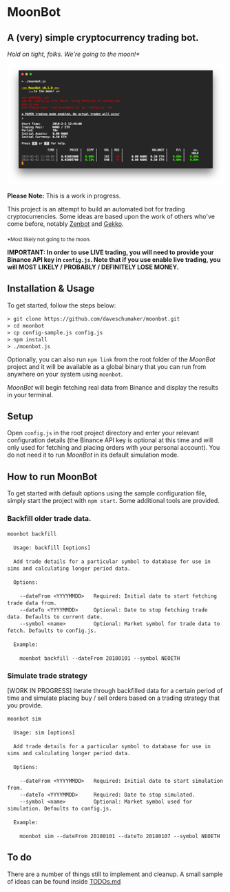 # MoonBot
## A (very) simple cryptocurrency trading bot.

_Hold on tight, folks. We're going to the moon!*_

![Boot Screen](docs/boot-screen.png)

**Please Note:** This is a work in progress.

This project is an attempt to build an automated bot for trading cryptocurrencies. Some ideas are based upon the work of others who've come before, notably [Zenbot](https://github.com/DeviaVir/zenbot) and [Gekko](https://github.com/askmike/gekko).

<sub>\*Most likely not going to the moon.</sub>

**IMPORTANT: In order to use LIVE trading, you will need to provide your Binance API key in `config.js`. Note that if you use enable live trading, you will MOST LIKELY / PROBABLY / DEFINITELY LOSE MONEY.**

## Installation & Usage

To get started, follow the steps below:

```
> git clone https://github.com/daveschumaker/moonbot.git
> cd moonbot
> cp config-sample.js config.js
> npm install
> ./moonbot.js
```

Optionally, you can also run `npm link` from the root folder of the _MoonBot_ project and it will be available as a global binary that you can run from anywhere on your system using `moonbot`.

_MoonBot_ will begin fetching real data from Binance and display the results in your terminal.

## Setup

Open `config.js` in the root project directory and enter your relevant configuration details (the Binance API key is optional at this time and will only used for fetching and placing orders with your personal account). You do not need it to run _MoonBot_ in its default simulation mode.

## How to run MoonBot

To get started with default options using the sample configuration file, simply start the project with `npm start`. Some additional tools are provided.

### Backfill older trade data.

```
moonbot backfill

  Usage: backfill [options]

  Add trade details for a particular symbol to database for use in sims and calculating longer period data.

  Options:

    --dateFrom <YYYYMMDD>   Required: Initial date to start fetching trade data from.
    --dateTo <YYYYMMDD>     Optional: Date to stop fetching trade data. Defaults to current date.
    --symbol <name>         Optional: Market symbol for trade data to fetch. Defaults to config.js.

  Example:

    moonbot backfill --dateFrom 20180101 --symbol NEOETH
```

### Simulate trade strategy

[WORK IN PROGRESS] Iterate through backfilled data for a certain period of time and simulate placing buy / sell orders based on a trading strategy that you provide.

```
moonbot sim

  Usage: sim [options]

  Add trade details for a particular symbol to database for use in sims and calculating longer period data.

  Options:

    --dateFrom <YYYYMMDD>   Required: Initial date to start simulation from.
    --dateTo <YYYYMMDD>     Required: Date to stop simulated.
    --symbol <name>         Optional: Market symbol used for simulation. Defaults to config.js.

  Example:

    moonbot sim --dateFrom 20180101 --dateTo 20180107 --symbol NEOETH
```

## To do

There are a number of things still to implement and cleanup. A small sample of ideas can be found inside [TODOs.md](TODOs.md)